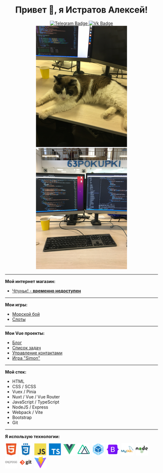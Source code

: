 <h1 align="center">
  Привет 👋, я Истратов Алексей!
</h1>

<div id="badges" align="center">
  <a href="https://t.me/alexey1848">
    <img src="https://img.shields.io/badge/telegram-gray?style=for-the-badge&logo=telegram&logoColor=white" alt="Telegram Badge"/>
  </a>
  <a href="https://vk.com/istratov_alexey">
    <img src="https://img.shields.io/badge/vk-blue?style=for-the-badge&logo=vk&logoColor=white" alt="Vk Badge"/>
  </a>
</div>

<div align="center">
  <img src="https://github.com/llilliillill/office/blob/master/image-26-06-22-05-51-5.jpeg" width="300" height="400" />
  <img src="https://github.com/llilliillill/office/blob/master/image-29-03-22-06-58.jpeg" width="300" height="400" />
</div>

***
**Мой интернет магазин:**
 - <a href="https://chpunk.ru/">Чпуньк! - <b>временно недоступен</b></a>

***
**Мои игры:**
 - <a href="https://llilliillill.github.io/sea-battle/">Морской бой</a>
 - <a href="https://llilliillill.github.io/slot/">Слоты</a>
***

**Мои Vue проекты:**
 - <a href="https://llilliillill.github.io/blog/">Блог</a>
 - <a href="https://llilliillill.github.io/nuxt-tasks/">Список задач</a>
 - <a href="https://llilliillill.github.io/contact-management/">Управление контактами</a>
 - <a href="https://llilliillill.github.io/simon/">Игра "Simon"</a>
 <!-- - <a href="https://llilliillill.github.io/vue-finance/">Финансы</a> -->

***
**Мой стек:**
  - HTML
  - CSS / SCSS
  - Vuex / Pinia
  - Nuxt / Vue / Vue Router
  - JavaScript / TypeScript
  - NodeJS / Express
  - Webpack / Vite
  - Bootstrap
  - Git
***

**Я использую технологии:**

<div>
  <img src="https://github.com/devicons/devicon/blob/master/icons/html5/html5-original.svg" title="HTML5" alt="HTML" width="40" height="40"/>&nbsp;
  <img src="https://github.com/devicons/devicon/blob/master/icons/css3/css3-plain-wordmark.svg"  title="CSS3" alt="CSS" width="40" height="40"/>&nbsp;
  <img src="https://github.com/devicons/devicon/blob/master/icons/javascript/javascript-original.svg" title="JavaScript" alt="JavaScript" width="40" height="40"/>&nbsp;  
  <img src="https://github.com/devicons/devicon/blob/master/icons/typescript/typescript-plain.svg" title="TypeScript" alt="TypeScript" width="40" height="40"/>&nbsp;
  <img src="https://github.com/devicons/devicon/blob/master/icons/vuejs/vuejs-original.svg" title="Vue" alt="Vue" width="40" height="40"/>&nbsp;
  <img src="https://github.com/devicons/devicon/blob/master/icons/nuxtjs/nuxtjs-original.svg" title="Nuxt" alt="Nuxt" width="40" height="40"/>&nbsp;
  <img src="https://github.com/devicons/devicon/blob/master/icons/webpack/webpack-original.svg" title="Webpack" alt="Webpack" width="40" height="40"/>&nbsp;
  <img src="https://github.com/devicons/devicon/blob/master/icons/bootstrap/bootstrap-original.svg" title="Bootstrap" alt="Bootstrap" width="40" height="40"/>&nbsp;
  <img src="https://github.com/devicons/devicon/blob/master/icons/mysql/mysql-original-wordmark.svg" title="MySQL"  alt="MySQL" width="40" height="40"/>&nbsp;
  <img src="https://github.com/devicons/devicon/blob/master/icons/nodejs/nodejs-original-wordmark.svg" title="NodeJS" alt="NodeJS" width="40" height="40"/>&nbsp;
  <img src="https://github.com/devicons/devicon/blob/master/icons/express/express-original-wordmark.svg" title="ExpressJS" alt="ExpressJS" width="40" height="40"/>&nbsp;
  <img src="https://github.com/devicons/devicon/blob/master/icons/git/git-original-wordmark.svg" title="Git" **alt="Git" width="40" height="40"/>&nbsp;
  <img src="https://github.com/devicons/devicon/blob/master/icons/vitejs/vitejs-original.svg" title="Vite" **alt="Vite" width="40" height="40"/>&nbsp;
</div>

